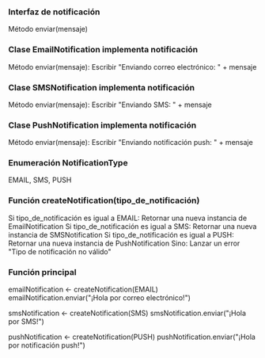 ### Interfaz de notificación
Método enviar(mensaje)

### Clase EmailNotification implementa notificación
Método enviar(mensaje):
    Escribir "Enviando correo electrónico: " + mensaje

### Clase SMSNotification implementa notificación
Método enviar(mensaje):
    Escribir "Enviando SMS: " + mensaje

### Clase PushNotification implementa notificación
Método enviar(mensaje):
    Escribir "Enviando notificación push: " + mensaje

### Enumeración NotificationType
EMAIL, SMS, PUSH

### Función createNotification(tipo_de_notificación)
Si tipo_de_notificación es igual a EMAIL:
    Retornar una nueva instancia de EmailNotification
Si tipo_de_notificación es igual a SMS:
    Retornar una nueva instancia de SMSNotification
Si tipo_de_notificación es igual a PUSH:
    Retornar una nueva instancia de PushNotification
Sino:
    Lanzar un error "Tipo de notificación no válido"

### Función principal
emailNotification <- createNotification(EMAIL)
emailNotification.enviar("¡Hola por correo electrónico!")

smsNotification <- createNotification(SMS)
smsNotification.enviar("¡Hola por SMS!")

pushNotification <- createNotification(PUSH)
pushNotification.enviar("¡Hola por notificación push!")
